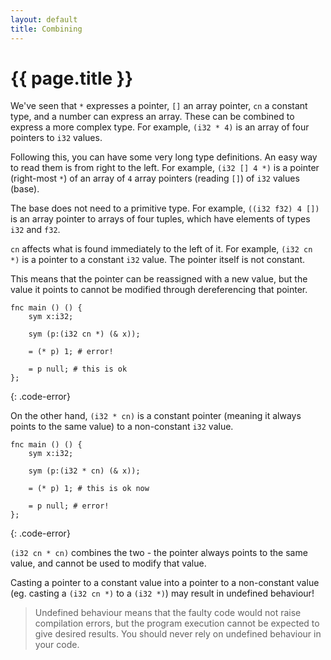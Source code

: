 ```yaml
---
layout: default
title: Combining
---
```

# {{ page.title }}

We've seen that `*` expresses a pointer, `[]` an array pointer, `cn` a constant type, and a number can express an array. These can be combined to express a more complex type. For example, `(i32 * 4)` is an array of four pointers to `i32` values.

Following this, you can have some very long type definitions. An easy way to read them is from right to the left. For example, `(i32 [] 4 *)` is a pointer (right-most `*`) of an array of `4` array pointers (reading `[]`) of `i32` values (base).

The base does not need to a primitive type. For example, `((i32 f32) 4 [])` is an array pointer to arrays of four tuples, which have elements of types `i32` and `f32`.

`cn` affects what is found immediately to the left of it. For example, `(i32 cn *)` is a pointer to a constant `i32` value. The pointer itself is not constant.

This means that the pointer can be reassigned with a new value, but the value it points to cannot be modified through dereferencing that pointer.

```
fnc main () () {
    sym x:i32;

    sym (p:(i32 cn *) (& x));

    = (* p) 1; # error!

    = p null; # this is ok
};
```
{: .code-error}

On the other hand, `(i32 * cn)` is a constant pointer (meaning it always points to the same value) to a non-constant `i32` value.

```
fnc main () () {
    sym x:i32;

    sym (p:(i32 * cn) (& x));

    = (* p) 1; # this is ok now

    = p null; # error!
};
```
{: .code-error}

`(i32 cn * cn)` combines the two - the pointer always points to the same value, and cannot be used to modify that value.

Casting a pointer to a constant value into a pointer to a non-constant value (eg. casting a `(i32 cn *)` to a `(i32 *)`) may result in undefined behaviour!

> Undefined behaviour means that the faulty code would not raise compilation errors, but the program execution cannot be expected to give desired results. You should never rely on undefined behaviour in your code.